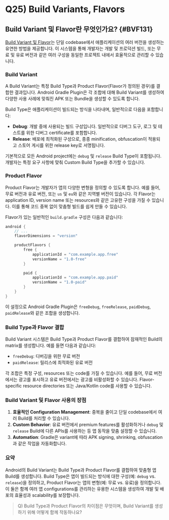 # Q25) Build Variants, Flavors

## Build Variant 및 Flavor란 무엇인가요? {#BVF131}

[Build Variant 및 Flavor](https://developer.android.com/build/build-variants)는 단일 codebase에서 애플리케이션의 여러 버전을 생성하는 유연한 방법을 제공합니다. 
이 시스템을 통해 개발자는 개발 및 프로덕션 빌드, 또는 무료 및 유료 버전과 같은 여러 구성을 동일한 프로젝트 내에서 효율적으로 관리할 수 있습니다.

### Build Variant

A Build Variant는 특정 Build Type과 Product Flavor(Flavor가 정의된 경우)를 결합한 결과입니다.
Android Gradle Plugin은 각 조합에 대해 Build Variant를 생성하여 다양한 사용 사례에 맞춰진 APK 또는 Bundle을 생성할 수 있도록 합니다.

Build Type은 애플리케이션이 빌드되는 방식을 나타내며, 일반적으로 다음을 포함합니다:

*   **Debug**: 개발 중에 사용되는 빌드 구성입니다. 일반적으로 디버그 도구, 로그 및 테스트를 위한 디버그 certificate를 포함합니다.
*   **Release**: 배포에 최적화된 구성으로, 종종 minification, obfuscation이 적용되고 스토어 게시를 위한 release key로 서명됩니다.

기본적으로 모든 Android project에는 `debug` 및 `release` Build Type이 포함됩니다.
개발자는 특정 요구 사항에 맞춰 Custom Build Type을 추가할 수 있습니다.

### Product Flavor

Product Flavor는 개발자가 앱의 다양한 변형을 정의할 수 있도록 합니다.
예를 들어, 무료 버전과 유료 버전, 또는 `us` 및 `eu`와 같은 지역별 버전이 있습니다.
각 Flavor는 application ID, version name 또는 resources와 같은 고유한 구성을 가질 수 있습니다.
이를 통해 코드 중복 없이 맞춤형 빌드를 쉽게 만들 수 있습니다.

Flavor가 있는 일반적인 `build.gradle` 구성은 다음과 같습니다:

```groovy
android {
    // ...
    flavorDimensions = "version"

    productFlavors {
        free {
            applicationId = "com.example.app.free"
            versionName = "1.0-free"
        }

        paid {
            applicationId = "com.example.app.paid"
            versionName = "1.0-paid"
        }
    }
}
```

이 설정으로 Android Gradle Plugin은 `freeDebug`, `freeRelease`, `paidDebug`, `paidRelease`와 같은 조합을 생성합니다.

### Build Type과 Flavor 결합

Build Variant 시스템은 Build Type과 Product Flavor를 결합하여 잠재적인 Build의 matrix를 생성합니다.
예를 들면 다음과 같습니다:

*   `freeDebug`: 디버깅을 위한 무료 버전
*   `paidRelease`: 릴리스에 최적화된 유료 버전

각 조합은 특정 구성, resources 또는 code를 가질 수 있습니다.
예를 들어, 무료 버전에서는 광고를 표시하고 유료 버전에서는 광고를 비활성화할 수 있습니다.
Flavor-specific resource directories 또는 Java/Kotlin code를 사용할 수 있습니다.

### Build Variant 및 Flavor 사용의 장점

1.  **효율적인 Configuration Management**: 중복을 줄이고 단일 codebase에서 여러 Build를 처리할 수 있습니다.
2.  **Custom Behavior**: 유료 버전에서 premium features를 활성화하거나 `debug` 및 `release` Build에 다른 APIs를 사용하는 등 앱 동작을 맞춤 설정할 수 있습니다.
3.  **Automation**: Gradle은 variant에 따라 APK signing, shrinking, obfuscation과 같은 작업을 자동화합니다.

### 요약

Android의 Build Variant는 Build Type과 Product Flavor를 결합하여 맞춤형 앱 Build를 생성합니다.
Build Type은 앱이 빌드되는 방식에 대한 구성(예: `debug` vs. `release`)을 정의하고, Product Flavor는 앱의 변형(예: 무료 vs. 유료)을 정의합니다.
이 둘은 함께 여러 앱 configurations를 관리하는 유용한 시스템을 생성하여 개발 및 배포의 효율성과 scalability를 보장합니다.

> Q) Build Type과 Product Flavor의 차이점은 무엇이며, Build Variant를 생성하기 위해 어떻게 함께 작동하나요?